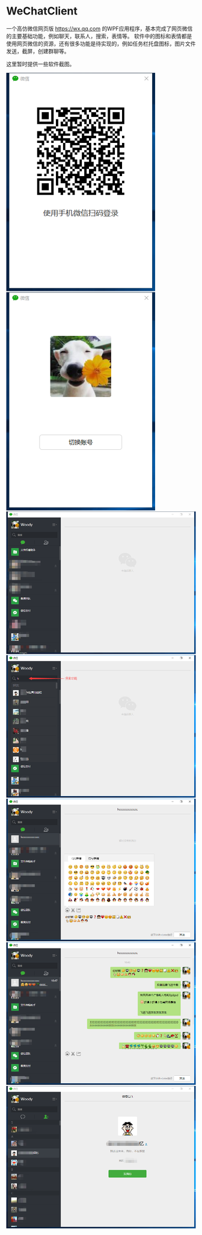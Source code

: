 # WeChatClient
一个高仿微信网页版 https://wx.qq.com 的WPF应用程序，基本完成了网页微信的主要基础功能，例如聊天，联系人，搜索，表情等。
软件中的图标和表情都是使用网页微信的资源，还有很多功能是待实现的，例如任务栏托盘图标，图片文件发送，截屏，创建群聊等。

这里暂时提供一些软件截图。

![Image text](https://github.com/845669495/WeChatClient/blob/master/images/1.png)
![Image text](https://github.com/845669495/WeChatClient/blob/master/images/2.png)
![Image text](https://github.com/845669495/WeChatClient/blob/master/images/3.png)
![Image text](https://github.com/845669495/WeChatClient/blob/master/images/4.png)
![Image text](https://github.com/845669495/WeChatClient/blob/master/images/5.png)
![Image text](https://github.com/845669495/WeChatClient/blob/master/images/6.png)
![Image text](https://github.com/845669495/WeChatClient/blob/master/images/7.png)
